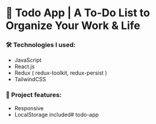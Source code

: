 # 📃 Todo App | A To-Do List to Organize Your Work & Life

### 🛠 Technologies I used:
* JavaScript
* React.js
* Redux ( redux-toolkit, redux-persist )
* TailwindCSS

### 🧰 Project features:
* Responsive
* LocalStorage included# todo-app
